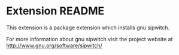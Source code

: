 # Extension README

This extension is a package extension which installs gnu sipwitch.

For more information about gnu sipwitch visit the project website at
http://www.gnu.org/software/sipwitch/

